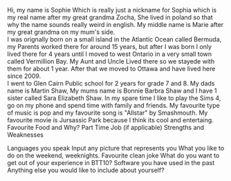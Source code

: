 Hi, my name is Sophie Which is really just a nickname for Sophia which is my real name after my great grandma Zocha, She lived in poland so that why the name sounds really weird in english. My middle name is Marie after my great grandma on my mum's side.  
I was orignally born on a small island in the Atlantic Ocean called Bermuda, my Parents worked there for around 15 years, but after I was born I only lived there for 4 years until I moved to west Ontario in a very small town called Vermillion Bay. My Aunt and Uncle Lived there so we stayede with them for about 1 year. After that we moved to Ottawa and have lived here since 2009.  
I went to Glen Cairn Public school for 2 years for grade 7 and 8.
My dads name is Martin Shaw, My mums name is Bonnie Barbra Shaw and I have 1 sister called Sara Elizabeth Shaw.
In my spare time I like to play the Sims 4, go on my phone and spend time with family and friends.
My favourite type of music is pop and my favourite song is "Allstar" by Smashmouth.
My favourite movie is Jursassic Park because I think its cool and entertaing.
Favourite Food and Why?
Part Time Job (if applicable)
Strengths and Weaknesses

Languages you speak
Input any picture that represents you
What you like to do on the weekend, weeknights.
Favourite clean joke
What do you want to get out of your experience in BTT10?
Software you have used in the past
Anything else you would like to include about yourself?
